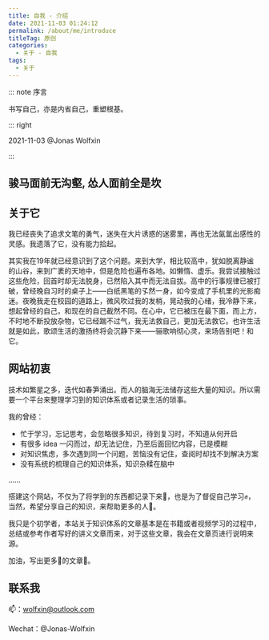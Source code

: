 ```yaml
---
title: 自我 - 介绍
date: 2021-11-03 01:24:12
permalink: /about/me/introduce
titleTag: 原创
categories:
  - 关于 - 自我
tags:
  - 关于
---
```




::: note 序言

书写自己，亦是内省自己，重塑根基。

::: right

2021-11-03 @Jonas Wolfxin

:::



<!-- more -->


## 骏马面前无沟壑, 怂人面前全是坎





## 关于它

我已经丧失了追求文笔的勇气，迷失在大片诱惑的迷雾里，再也无法氤氲出感性的灵感。我遗落了它，没有能力拾起。

其实我在19年就已经意识到了这个问题。来到大学，相比较高中，犹如脱离静谧的山谷，来到广袤的天地中，但是危险也遍布各地。如懒惰、虚乐。我尝试接触过这些危险，回首时却无法脱身，已然陷入其中而无法自拔。高中的行事规律已被打破，曾经晚自习时的桌子上——白纸黑笔的孓然一身，如今变成了手机里的光影痴迷。夜晚我走在校园的道路上，微风吹过我的发梢，晃动我的心绪，我冷静下来，想起曾经的自己，和现在的自己截然不同。在心中，它已被压在最下面，而上方，不时地不断投放杂物，它已经踹不过气，我无法救自己，更加无法救它。也许生活就是如此，歌颂生活的激扬终将会沉静下来——骊歌响彻心灵，来场告别吧！和它。



## 网站初衷

技术如繁星之多，迭代如春笋涌出。而人的脑海无法储存这些大量的知识。所以需要一个平台来整理学习到的知识体系或者记录生活的琐事。

我的曾经：

- 忙于学习，忘记思考，会忽略很多知识，待到复习时，不知道从何开启
- 有很多 idea 一闪而过，却无法记住，乃至后面回忆内容，已是模糊
- 对知识焦虑，多次遇到同一个问题，苦恼没有记住，查阅时却找不到解决方案
- 没有系统的梳理自己的知识体系，知识杂糅在脑中

......

搭建这个网站，不仅为了将学到的东西都记录下来📌，也是为了督促自己学习✊，当然，希望分享自己的知识，来帮助更多的人🦾。

我只是个初学者，本站关于知识体系的文章基本是在书籍或者视频学习的过程中，总结或参考作者写好的讲义文章而来，对于这些文章，我会在文章页进行说明来源。

加油，写出更多💯的文章📄。

## 联系我

📫：wolfxin@outlook.com

Wechat：@Jonas-Wolfxin
